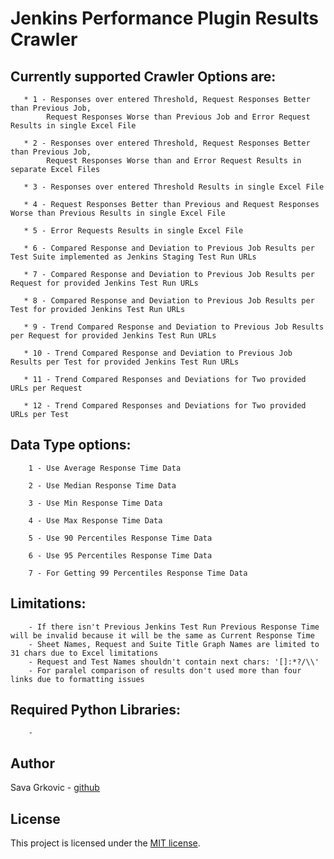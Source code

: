 # Jenkins Performance Plugin Results Crawler

## Currently supported Crawler Options are:
        
       * 1 - Responses over entered Threshold, Request Responses Better than Previous Job, 
            Request Responses Worse than Previous Job and Error Request Results in single Excel File
                
       * 2 - Responses over entered Threshold, Request Responses Better than Previous Job, 
            Request Responses Worse than and Error Request Results in separate Excel Files
                
       * 3 - Responses over entered Threshold Results in single Excel File
            
       * 4 - Request Responses Better than Previous and Request Responses Worse than Previous Results in single Excel File
            
       * 5 - Error Requests Results in single Excel File
            
       * 6 - Compared Response and Deviation to Previous Job Results per Test Suite implemented as Jenkins Staging Test Run URLs
            
       * 7 - Compared Response and Deviation to Previous Job Results per Request for provided Jenkins Test Run URLs
        
       * 8 - Compared Response and Deviation to Previous Job Results per Test for provided Jenkins Test Run URLs
        
       * 9 - Trend Compared Response and Deviation to Previous Job Results per Request for provided Jenkins Test Run URLs
        
       * 10 - Trend Compared Response and Deviation to Previous Job Results per Test for provided Jenkins Test Run URLs
        
       * 11 - Trend Compared Responses and Deviations for Two provided URLs per Request
        
       * 12 - Trend Compared Responses and Deviations for Two provided URLs per Test
        
        
## Data Type options:
        
        1 - Use Average Response Time Data
        
        2 - Use Median Response Time Data
        
        3 - Use Min Response Time Data
        
        4 - Use Max Response Time Data
        
        5 - Use 90 Percentiles Response Time Data
        
        6 - Use 95 Percentiles Response Time Data
        
        7 - For Getting 99 Percentiles Response Time Data
        
## Limitations:
   
        - If there isn't Previous Jenkins Test Run Previous Response Time will be invalid because it will be the same as Current Response Time
        - Sheet Names, Request and Suite Title Graph Names are limited to 31 chars due to Excel limitations
        - Request and Test Names shouldn't contain next chars: '[]:*?/\\'
        - For paralel comparison of results don't used more than four links due to formatting issues
        
## Required Python Libraries:
   
        -
        
## Author

Sava Grkovic - [github](https://github.com/savagrk)

## License

This project is licensed under the [MIT license](/LICENSE).
